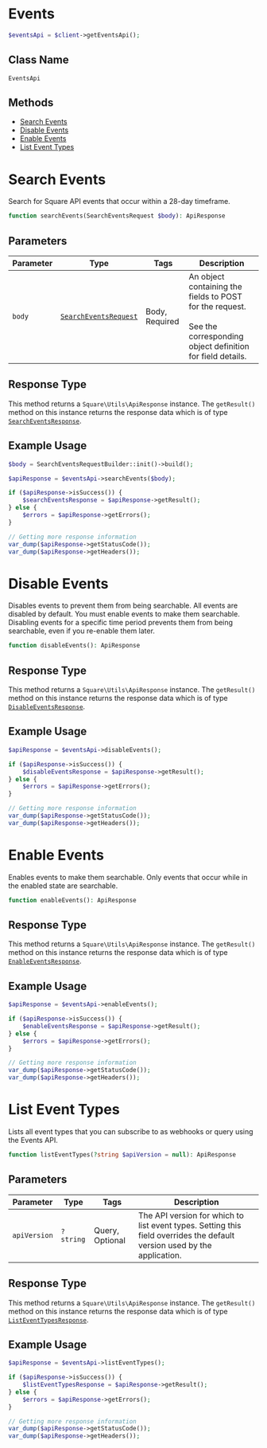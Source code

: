 # Events

```php
$eventsApi = $client->getEventsApi();
```

## Class Name

`EventsApi`

## Methods

* [Search Events](../../doc/apis/events.md#search-events)
* [Disable Events](../../doc/apis/events.md#disable-events)
* [Enable Events](../../doc/apis/events.md#enable-events)
* [List Event Types](../../doc/apis/events.md#list-event-types)


# Search Events

Search for Square API events that occur within a 28-day timeframe.

```php
function searchEvents(SearchEventsRequest $body): ApiResponse
```

## Parameters

| Parameter | Type | Tags | Description |
|  --- | --- | --- | --- |
| `body` | [`SearchEventsRequest`](../../doc/models/search-events-request.md) | Body, Required | An object containing the fields to POST for the request.<br><br>See the corresponding object definition for field details. |

## Response Type

This method returns a `Square\Utils\ApiResponse` instance. The `getResult()` method on this instance returns the response data which is of type [`SearchEventsResponse`](../../doc/models/search-events-response.md).

## Example Usage

```php
$body = SearchEventsRequestBuilder::init()->build();

$apiResponse = $eventsApi->searchEvents($body);

if ($apiResponse->isSuccess()) {
    $searchEventsResponse = $apiResponse->getResult();
} else {
    $errors = $apiResponse->getErrors();
}

// Getting more response information
var_dump($apiResponse->getStatusCode());
var_dump($apiResponse->getHeaders());
```


# Disable Events

Disables events to prevent them from being searchable.
All events are disabled by default. You must enable events to make them searchable.
Disabling events for a specific time period prevents them from being searchable, even if you re-enable them later.

```php
function disableEvents(): ApiResponse
```

## Response Type

This method returns a `Square\Utils\ApiResponse` instance. The `getResult()` method on this instance returns the response data which is of type [`DisableEventsResponse`](../../doc/models/disable-events-response.md).

## Example Usage

```php
$apiResponse = $eventsApi->disableEvents();

if ($apiResponse->isSuccess()) {
    $disableEventsResponse = $apiResponse->getResult();
} else {
    $errors = $apiResponse->getErrors();
}

// Getting more response information
var_dump($apiResponse->getStatusCode());
var_dump($apiResponse->getHeaders());
```


# Enable Events

Enables events to make them searchable. Only events that occur while in the enabled state are searchable.

```php
function enableEvents(): ApiResponse
```

## Response Type

This method returns a `Square\Utils\ApiResponse` instance. The `getResult()` method on this instance returns the response data which is of type [`EnableEventsResponse`](../../doc/models/enable-events-response.md).

## Example Usage

```php
$apiResponse = $eventsApi->enableEvents();

if ($apiResponse->isSuccess()) {
    $enableEventsResponse = $apiResponse->getResult();
} else {
    $errors = $apiResponse->getErrors();
}

// Getting more response information
var_dump($apiResponse->getStatusCode());
var_dump($apiResponse->getHeaders());
```


# List Event Types

Lists all event types that you can subscribe to as webhooks or query using the Events API.

```php
function listEventTypes(?string $apiVersion = null): ApiResponse
```

## Parameters

| Parameter | Type | Tags | Description |
|  --- | --- | --- | --- |
| `apiVersion` | `?string` | Query, Optional | The API version for which to list event types. Setting this field overrides the default version used by the application. |

## Response Type

This method returns a `Square\Utils\ApiResponse` instance. The `getResult()` method on this instance returns the response data which is of type [`ListEventTypesResponse`](../../doc/models/list-event-types-response.md).

## Example Usage

```php
$apiResponse = $eventsApi->listEventTypes();

if ($apiResponse->isSuccess()) {
    $listEventTypesResponse = $apiResponse->getResult();
} else {
    $errors = $apiResponse->getErrors();
}

// Getting more response information
var_dump($apiResponse->getStatusCode());
var_dump($apiResponse->getHeaders());
```


